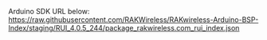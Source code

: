 Arduino SDK URL below: 
https://raw.githubusercontent.com/RAKWireless/RAKwireless-Arduino-BSP-Index/staging/RUI_4.0.5_244/package_rakwireless.com_rui_index.json
